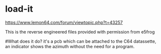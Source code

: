 # load-it
https://www.lemon64.com/forum/viewtopic.php?t=43257

This is the reverse engineered files provided with permission from e5frog

#What does it do?
it's a pcb which can be attached to the C64 datassette, an indicator shows the azimuth without the need for a program.



